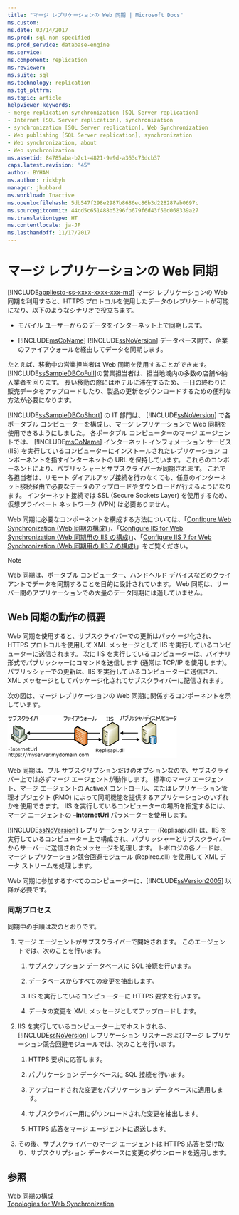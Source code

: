 ```yaml
---
title: "マージ レプリケーションの Web 同期 | Microsoft Docs"
ms.custom: 
ms.date: 03/14/2017
ms.prod: sql-non-specified
ms.prod_service: database-engine
ms.service: 
ms.component: replication
ms.reviewer: 
ms.suite: sql
ms.technology: replication
ms.tgt_pltfrm: 
ms.topic: article
helpviewer_keywords:
- merge replication synchronization [SQL Server replication]
- Internet [SQL Server replication], synchronization
- synchronization [SQL Server replication], Web Synchronization
- Web publishing [SQL Server replication], synchronization
- Web synchronization, about
- Web synchronization
ms.assetid: 84785aba-b2c1-4821-9e9d-a363c73dcb37
caps.latest.revision: "45"
author: BYHAM
ms.author: rickbyh
manager: jhubbard
ms.workload: Inactive
ms.openlocfilehash: 5db547f298e2987b8686ec86b3d228287ab0697c
ms.sourcegitcommit: 44cd5c651488b5296fb679f6d43f50d068339a27
ms.translationtype: HT
ms.contentlocale: ja-JP
ms.lasthandoff: 11/17/2017
---
```

# <a name="web-synchronization-for-merge-replication"></a>マージ レプリケーションの Web 同期
[!INCLUDE[appliesto-ss-xxxx-xxxx-xxx-md](../../includes/appliesto-ss-xxxx-xxxx-xxx-md.md)] マージ レプリケーションの Web 同期を利用すると、HTTPS プロトコルを使用したデータのレプリケートが可能になり、以下のようなシナリオで役立ちます。  
  
-   モバイル ユーザーからのデータをインターネット上で同期します。  
  
-   [!INCLUDE[msCoName](../../includes/msconame-md.md)] [!INCLUDE[ssNoVersion](../../includes/ssnoversion-md.md)] データベース間で、企業のファイアウォールを経由してデータを同期します。  
  
 たとえば、移動中の営業担当者は Web 同期を使用することができます。 [!INCLUDE[ssSampleDBCoFull](../../includes/sssampledbcofull-md.md)]の営業担当者は、担当地域内の多数の店舗や納入業者を回ります。 長い移動の際にはホテルに滞在するため、一日の終わりに販売データをアップロードしたり、製品の更新をダウンロードするための便利な方法が必要になります。  
  
 [!INCLUDE[ssSampleDBCoShort](../../includes/sssampledbcoshort-md.md)] の IT 部門は、 [!INCLUDE[ssNoVersion](../../includes/ssnoversion-md.md)] で各ポータブル コンピューターを構成し、マージ レプリケーションで Web 同期を使用できるようにしました。 各ポータブル コンピューターのマージ エージェントでは、 [!INCLUDE[msCoName](../../includes/msconame-md.md)] インターネット インフォメーション サービス (IIS) を実行しているコンピューターにインストールされたレプリケーション コンポーネントを指すインターネットの URL を保持しています。 これらのコンポーネントにより、パブリッシャーとサブスクライバーが同期されます。 これで各担当者は、リモート ダイアルアップ接続を行わなくても、任意のインターネット接続経由で必要なデータのアップロードやダウンロードが行えるようになります。 インターネット接続では SSL (Secure Sockets Layer) を使用するため、仮想プライベート ネットワーク (VPN) は必要ありません。  
  
 Web 同期に必要なコンポーネントを構成する方法については、「[Configure Web Synchronization (Web 同期の構成)](../../relational-databases/replication/configure-web-synchronization.md)」、「[Configure IIS for Web Synchronization (Web 同期用の IIS の構成)](../../relational-databases/replication/configure-iis-for-web-synchronization.md)」、「[Configure IIS 7 for Web Synchronization (Web 同期用の IIS 7 の構成)](../../relational-databases/replication/configure-iis-7-for-web-synchronization.md)」をご覧ください。  
  
> [!NOTE]  
>  Web 同期は、ポータブル コンピューター、ハンドヘルド デバイスなどのクライアントでデータを同期することを目的に設計されています。 Web 同期は、サーバー間のアプリケーションでの大量のデータ同期には適していません。  
  
## <a name="overview-of-how-web-synchronization-works"></a>Web 同期の動作の概要  
 Web 同期を使用すると、サブスクライバーでの更新はパッケージ化され、HTTPS プロトコルを使用して XML メッセージとして IIS を実行しているコンピューターに送信されます。 次に IIS を実行しているコンピューターは、バイナリ形式でパブリッシャーにコマンドを送信します (通常は TCP/IP を使用します)。 パブリッシャーでの更新は、IIS を実行しているコンピューターに送信され、XML メッセージとしてパッケージ化されてサブスクライバーに配信されます。  
  
 次の図は、マージ レプリケーションの Web 同期に関係するコンポーネントを示しています。  
  
 ![Web 同期コンポーネントとデータ フロー](../../relational-databases/replication/media/web-sync01.gif "Web 同期コンポーネントとデータ フロー")  
  
 Web 同期は、プル サブスクリプションだけのオプションなので、サブスクライバー上では必ずマージ エージェントが動作します。 標準のマージ エージェント、マージ エージェントの ActiveX コントロール、またはレプリケーション管理オブジェクト (RMO) によって同期機能を提供するアプリケーションのいずれかを使用できます。 IIS を実行しているコンピューターの場所を指定するには、マージ エージェントの **–InternetUrl** パラメーターを使用します。  
  
 [!INCLUDE[ssNoVersion](../../includes/ssnoversion-md.md)] レプリケーション リスナー (Replisapi.dll) は、IIS を実行しているコンピューター上で構成され、パブリッシャーとサブスクライバーからサーバーに送信されたメッセージを処理します。 トポロジの各ノードは、マージ レプリケーション競合回避モジュール (Replrec.dll) を使用して XML データ ストリームを処理します。  
  
 Web 同期に参加するすべてのコンピューターに、[!INCLUDE[ssVersion2005](../../includes/ssversion2005-md.md)] 以降が必要です。  
  
### <a name="synchronization-process"></a>同期プロセス  
 同期中の手順は次のとおりです。  
  
1.  マージ エージェントがサブスクライバーで開始されます。 このエージェントでは、次のことを行います。  
  
    1.  サブスクリプション データベースに SQL 接続を行います。  
  
    2.  データベースからすべての変更を抽出します。  
  
    3.  IIS を実行しているコンピューターに HTTPS 要求を行います。  
  
    4.  データの変更を XML メッセージとしてアップロードします。  
  
2.  IIS を実行しているコンピューター上でホストされる、 [!INCLUDE[ssNoVersion](../../includes/ssnoversion-md.md)] レプリケーション リスナーおよびマージ レプリケーション競合回避モジュールでは、次のことを行います。  
  
    1.  HTTPS 要求に応答します。  
  
    2.  パブリケーション データベースに SQL 接続を行います。  
  
    3.  アップロードされた変更をパブリケーション データベースに適用します。  
  
    4.  サブスクライバー用にダウンロードされた変更を抽出します。  
  
    5.  HTTPS 応答をマージ エージェントに返送します。  
  
3.  その後、サブスクライバーのマージ エージェントは HTTPS 応答を受け取り、サブスクリプション データベースに変更のダウンロードを適用します。  
  
## <a name="see-also"></a>参照  
 [Web 同期の構成](../../relational-databases/replication/configure-web-synchronization.md)   
 [Topologies for Web Synchronization](../../relational-databases/replication/topologies-for-web-synchronization.md)  
  
  
